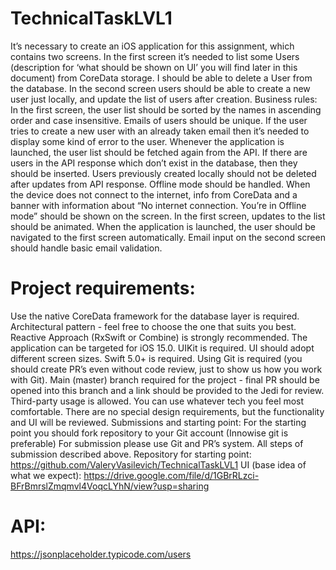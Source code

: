# TechnicalTaskLVL1
It’s necessary to create an iOS application for this assignment, which contains two screens.
In the first screen it’s needed to list some Users (description for ‘what should be shown on UI’ you will find later in this document) from CoreData storage.
I should be able to delete a User from the database.
In the second screen users should be able to create a new user just locally, and update the list of users after creation.
Business rules:
In the first screen, the user list should be sorted by the names in ascending order and case insensitive. 
Emails of users should be unique.
If the user tries to create a new user with an already taken email then it’s needed to display some kind of error to the user. 
Whenever the application is launched, the user list should be fetched again from the API. 
If there are users in the API response which don’t exist in the database, then they should be inserted. 
Users previously created locally should not be deleted after updates from API response.
Offline mode should be handled. When the device does not connect to the internet, 
info from CoreData and a banner with information about “No internet connection. 
You’re in Offline mode” should be shown on the screen.
In the first screen, updates to the list should be animated. 
When the application is launched, the user should be navigated to the first screen automatically. 
Email input on the second screen should handle basic email validation.

# Project requirements:
Use the native CoreData framework for the database layer is required. 
Architectural pattern - feel free to choose the one that suits you best.
Reactive Approach (RxSwift or Combine) is strongly recommended. 
The application can be targeted for iOS 15.0. 
UIKit is required.
UI should adopt different screen sizes.
Swift 5.0+ is required. 
Using Git is required (you should create PR’s even without code review, just to show us how you work with Git). 
Main (master) branch required for the project - final PR should be opened into this branch and a link should be provided to the Jedi for review.
Third-party usage is allowed. 
You can use whatever tech you feel most comfortable. 
There are no special design requirements, but the functionality and UI will be reviewed.
Submissions and starting point:
For the starting point you should fork repository to your Git account (Innowise git is preferable)
For submission please use Git and PR’s system. All steps of submission described above.
Repository for starting point:
https://github.com/ValeryVasilevich/TechnicalTaskLVL1
UI (base idea of what we expect):
https://drive.google.com/file/d/1GBrRLzci-BFrBmrslZmqmvl4VoqcLYhN/view?usp=sharing 
# API:
https://jsonplaceholder.typicode.com/users
